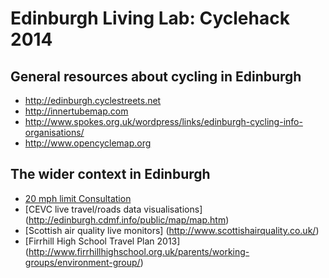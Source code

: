 # Edinburgh Living Lab: Cyclehack 2014

## General resources about cycling in Edinburgh

* http://edinburgh.cyclestreets.net
* http://innertubemap.com
* http://www.spokes.org.uk/wordpress/links/edinburgh-cycling-info-organisations/
* http://www.opencyclemap.org

## The wider context in Edinburgh

* [20 mph limit Consultation](http://www.edinburgh.gov.uk/info/20089/roads_and_pavements/1024/20mph_consultation)
* [CEVC live travel/roads data visualisations] (http://edinburgh.cdmf.info/public/map/map.htm)
* [Scottish air quality live monitors] (http://www.scottishairquality.co.uk/)
* [Firrhill High School Travel Plan 2013] (http://www.firrhillhighschool.org.uk/parents/working-groups/environment-group/)
